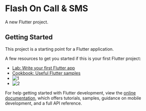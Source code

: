# Flash On Call & SMS

A new Flutter project.

## Getting Started

This project is a starting point for a Flutter application.

A few resources to get you started if this is your first Flutter project:

- [Lab: Write your first Flutter app](https://docs.flutter.dev/get-started/codelab)
- [Cookbook: Useful Flutter samples](https://docs.flutter.dev/cookbook)
- ![1](https://github.com/Akshitchovatiya20/Flash_On_Call_SMS/assets/107695052/cb802b8e-4320-4035-aee3-4956de20a740)
- ![2](https://github.com/Akshitchovatiya20/Flash_On_Call_SMS/assets/107695052/46f1fb1a-109e-4870-8b26-da43428b9883)

For help getting started with Flutter development, view the
[online documentation](https://docs.flutter.dev/), which offers tutorials,
samples, guidance on mobile development, and a full API reference.
